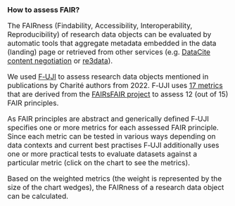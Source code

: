 ### How to assess FAIR?

<font size="3">The FAIRness (Findability, Accessibility, Interoperability, Reproducibility) of research data objects can be evaluated by automatic tools that aggregate metadata embedded in the data (landing) page or retrieved from other services (e.g. [DataCite content negotiation](https://support.datacite.org/docs/datacite-content-resolver) or [re3data](https://www.re3data.org)).

We used [F‑UJI](https://www.f-uji.net/index.php?action=home) to assess research data objects mentioned in publications by Charité authors from 2022. F‑UJI uses [17 metrics](https://zenodo.org/records/6461229) that are derived from the [FAIRsFAIR project](https://www.fairsfair.eu) to assess 12 (out of 15) FAIR principles.

As FAIR principles are abstract and generically defined F‑UJI specifies one or more metrics for each assessed FAIR principle. Since each metric can be tested in various ways depending on data contexts and current best practises F‑UJI additionally uses one or more practical tests to evaluate datasets against a particular metric (click on the chart to see the metrics).

Based on the weighted metrics (the weight is represented by the size of the chart wedges), the FAIRness of a research data object can be calculated.</font>

<!---The FAIRness (Findability, Accessibility, Interoperability, Reproducibility) of research data objects can be evaluated by automatic tools that aggregate metadata embedded in the data (landing) page or retrieved from a persistent identifier provider (e.g. [DataCite content negotiation](https://support.datacite.org/docs/datacite-content-resolver)) and other services (e.g. [re3data](https://www.re3data.org)).-->

<!---For example, FAIR principle 'F1 — (Meta)data are assigned a globally unique and persistent identifier)' is evaluated by the two metrics 'FsF-F1-01D — (Data is assigned a globally unique identifier)' and 'FsF-F1-02D — (Data is assigned a persistent identifier)', which in turn can be assigned one or more practical tests such as 'Identifier is resolvable and follows a defined unique identifier syntax (IRI, URL)'.--> 

<!---In order for a research data object to be reused, it — and the hosting data repository — must meet certain quality criteria that ensure it is <a href = 'https://www.go-fair.org/fair-principles/'>FAIR — Findable, Accessible, Interoperable, and Reusable</a>.For this purpose the data must be stored together with detailed metadata that must conform to a defined standard.In addition, datasets are easier to reuse if the corresponding metadata is machine-readable and uses a standardized vocabulary.--> 


